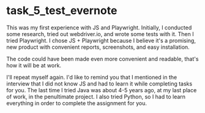 # task_5_test_evernote

This was my first experience with JS and Playwright. Initially, I conducted some research, 
tried out webdriver.io, and wrote some tests with it. Then I tried Playwright. 
I chose JS + Playwright because I believe it's a promising, new product with convenient reports, 
screenshots, and easy installation.

The code could have been made even more convenient and readable, that's how it will be at work.


I'll repeat myself again. I'd like to remind you that I mentioned in the interview that 
I did not know JS and had to learn it while completing tasks for you. The last time 
I tried Java was about 4-5 years ago, at my last place of work, in the penultimate project. 
I also tried Python, so I had to learn everything in order to complete the assignment for you.
